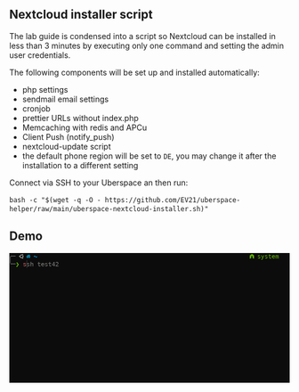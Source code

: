 ## Nextcloud installer script
The lab guide is condensed into a script so Nextcloud can be installed  in less than 3 minutes by executing only one command and setting the admin user credentials.

The following components will be set up and installed automatically:

* php settings
* sendmail email settings
* cronjob
* prettier URLs without index.php
* Memcaching with redis and APCu
* Client Push (notify_push)
* nextcloud-update script
* the default phone region will be set to `DE`, you may change it after the installation to a different setting


Connect via SSH to your Uberspace an then run:

```
bash -c "$(wget -q -O - https://github.com/EV21/uberspace-helper/raw/main/uberspace-nextcloud-installer.sh)"
```

## Demo

![Nextcloud-Installer-Demo][nextcloud-installer-demo]

[nextcloud-installer-demo]: ./presentation/uberspace-nextcloud-installer.gif